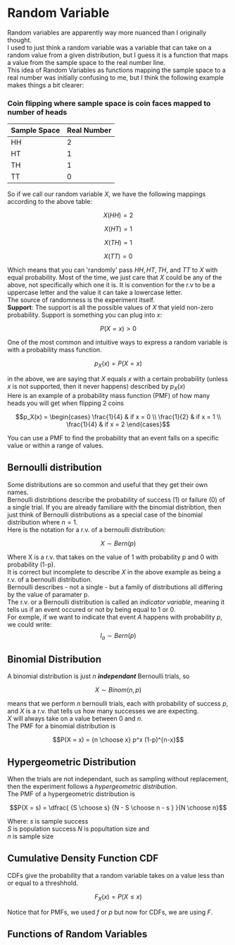 # Random Variable
Random variables are apparently way more nuanced than I originally thought.  
I used to just think a random variable was a variable that can take on a random value from a given distribution, but I guess it is a function that maps a value from the sample space to the real number line.  
This idea of Random Variables as functions mapping the sample space to a real number was initially confusing to me, but I think the following example makes things a bit clearer:  
### Coin flipping where sample space is coin faces mapped to number of heads
|Sample Space|Real Number|
|------------|-----------|
|HH          |2          |
|HT          |1          |
|TH          |1          |
|TT          |0          |

So if we call our random variable $X$, we have the following mappings according to the above table:  
```math
X(HH) = 2
```
```math
X(HT) = 1
```
```math
X(TH) = 1
```
```math
X(TT) = 0
```
Which means that you can 'randomly' pass $HH, HT, TH,$ and $TT$ to $X$ with equal probability. 
Most of the time, we just care that $X$ could be any of the above, not specifically which one it is.  It is convention for the r.v to be a uppercase letter and the value it can take a lowercase letter.  
The source of randomness is the experiment itself.  
**Support**: The support is all the possible values of $X$ that yield non-zero probability.  Support is something you can plug into $x$:
```math
P(X = x) \gt 0
```
One of the most common and intuitive ways to express a random variable is with a probability mass function.  
```math
p_X(x) = P(X = x)
```
in the above, we are saying that $X$ equals $x$ with a certain probability (unless $x$ is not supported, then it never happens) described by $p_X(x)$  
Here is an example of a probability mass function (PMF) of how many heads you will get when flipping 2 coins
```math
p_X(x) = \begin{cases}
\frac{1}{4} & if x = 0 \\
\frac{1}{2} & if x = 1 \\
\frac{1}{4} & if x = 2 
\end{cases}
```
You can use a PMF to find the probability that an event falls on a specific value or within a range of values.  
## Bernoulli distribution
Some distributions are so common and useful that they get their own names.  
Bernoulli distribtions describe the probability of success (1) or failure (0) of a single trial.  If you are already familiare with the binomial distribtion, then just think of Bernoulli distributions as a special case of the binomial distribution where $n=1$.  
Here is the notation for a r.v. of a bernoulli distribution:
```math
X \sim Bern(p)
```
Where X is a r.v. that takes on the value of 1 with probability p and 0 with probability (1-p).  
It is correct but incomplete to describe $X$ in the above example as being a r.v. of a bernoulli distribution.  
Bernoulli describes - not a single - but a family of distributions all differing by the value of paramater p.  
The r.v. or a Bernoulli distribution is called an *indicator variable*, meaning it tells us if an event occured or not by being equal to 1 or 0.  
For exmple, if we want to indicate that event $A$ happens with probability $p$, we could write:
$$
I_a \sim Bern(p)
$$
## Binomial Distribution
A binomial distribution is just $n$ ***independant*** Bernoulli trials, so
```math
X \sim Binom(n,p)
```
means that we perform $n$ bernoulli trials, each with probability of success $p$, and $X$ is a r.v. that tells us how many successes we are expecting.  
$X$ will always take on a value between $0$ and $n$.  
The PMF for a binomial distribution is
```math
P(X = x) = {n \choose x} p^x (1-p)^{n-x}
```
## Hypergeometric Distribution
When the trials are not independant, such as sampling without replacement, then the experiment follows a *hypergeometric distribution*.  
The PMF of a hypergeometric distribution is
```math
P(X = s) = \dfrac{ {S \choose s} {N - S \choose n - s } }{N \choose n}
```
Where:
$s$ is sample success  
$S$ is population success
$N$ is popultation size and  
$n$ is sample size
## Cumulative Density Function CDF
CDFs give the probability that a random variable takes on a value less than or equal to a threshhold.  
```math
F_X(x) = P(X \le x)
```
Notice that for PMFs, we used $f$ or $p$ but now for CDFs, we are using $F$.

## Functions of Random Variables
